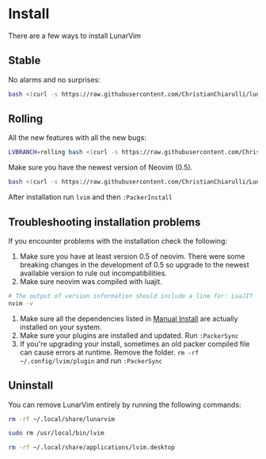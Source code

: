 # Install

There are a few ways to install LunarVim

## Stable

No alarms and no surprises:

```bash
bash <(curl -s https://raw.githubusercontent.com/ChristianChiarulli/lunarvim/master/utils/installer/install.sh)
```

## Rolling

All the new features with all the new bugs:

```bash
LVBRANCH=rolling bash <(curl -s https://raw.githubusercontent.com/ChristianChiarulli/lunarvim/rolling/utils/installer/install.sh)
```

Make sure you have the newest version of Neovim (0.5).

``` bash
bash <(curl -s https://raw.githubusercontent.com/ChristianChiarulli/LunarVim/rolling/utils/bin/install-latest-neovim)
```

After installation run `lvim` and then `:PackerInstall`

## Troubleshooting installation problems
If you encounter problems with the installation check the following: 
1. Make sure you have at least version 0.5 of neovim. There were some breaking changes in the development of 0.5 so upgrade to the newest available version to rule out incompatibilities.  
1. Make sure neovim was compiled with luajit. 
  ```bash
  # The output of version information should include a line for: LuaJIT 
  nvim -v
  ```
1. Make sure all the dependencies listed in [Manual Install](#manual-install) are actually installed on your system.
1. Make sure your plugins are installed and updated. Run `:PackerSync`
1. If you're upgrading your install, sometimes an old packer compiled file can cause errors at runtime.  Remove the folder.  `rm -rf ~/.config/lvim/plugin` and run `:PackerSync`

## Uninstall

You can remove LunarVim entirely by running the following commands: 

```bash
rm -rf ~/.local/share/lunarvim

sudo rm /usr/local/bin/lvim

rm -rf ~/.local/share/applications/lvim.desktop
```


